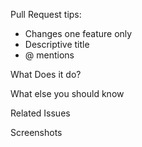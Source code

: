 Pull Request tips:
  - Changes one feature only
  - Descriptive title
  - @ mentions
  
What Does it do?

What else you should know

Related Issues

Screenshots

